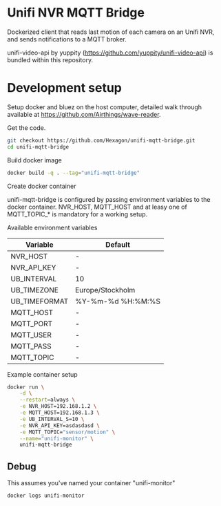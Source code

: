 #  Unifi NVR MQTT Bridge

Dockerized client that reads last motion of each camera on an Unifi NVR, and sends notifications to a MQTT broker.

unifi-video-api by yuppity (https://github.com/yuppity/unifi-video-api) is bundled within this repository.


# Development setup

Setup docker and bluez on the host computer, detailed walk through available at https://github.com/Airthings/wave-reader.

Get the code.

```bash
git checkout https://github.com/Hexagon/unifi-mqtt-bridge.git
cd unifi-mqtt-bridge
```

Build docker image

```bash
docker build -q . --tag="unifi-mqtt-bridge"
```

Create docker container

unifi-mqtt-bridge is configured by passing environment variables to the docker container. NVR_HOST, MQTT_HOST and at leasy one of MQTT_TOPIC_* is mandatory for a working setup.

Available environment variables

Variable | Default
--- | ---
NVR_HOST | -
NVR_API_KEY | -
UB_INTERVAL | 10
UB_TIMEZONE | Europe/Stockholm
UB_TIMEFORMAT | %Y-%m-%d %H:%M:%S
MQTT_HOST | -
MQTT_PORT | -
MQTT_USER | -
MQTT_PASS | -
MQTT_TOPIC | -

Example container setup

```bash
docker run \
	-d \
	--restart=always \
	-e NVR_HOST=192.168.1.2 \
	-e MQTT_HOST=192.168.1.3 \
	-e UB_INTERVAL_S=10 \
	-e NVR_API_KEY=asdasdasd \
	-e MQTT_TOPIC="sensor/motion" \
	--name="unifi-monitor" \
	unifi-mqtt-bridge
```


## Debug

This assumes you've named your container "unifi-monitor"

```bash
docker logs unifi-monitor
```
